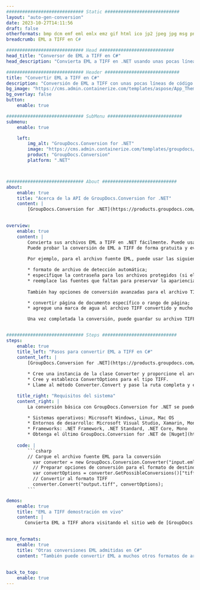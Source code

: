 ```yaml
---
############################# Static ############################
layout: "auto-gen-conversion"
date: 2023-10-27T14:11:56
draft: false
otherformats: bmp dcm emf eml emlx emz gif html ico jp2 jpeg jpg msg png psb psd svg svgz tga tif tiff webp wmf wmz
breadcrumb: EML a TIFF en C#

############################# Head ############################
head_title: "Conversor de EML a TIFF en C#"
head_description: "Convierta EML a TIFF en .NET usando unas pocas líneas de código. Utilice la API de conversión de documentos de GroupDocs para convertir más de 160 formatos de archivo."

############################# Header ############################
title: "Convertir EML a TIFF en C#"
description: "Conversión de EML a TIFF con unas pocas líneas de código .NET"
bg_image: "https://cms.admin.containerize.com/templates/aspose/App_Themes/V3/images/bg/header1.png"
bg_overlay: false
button:
    enable: true

############################# SubMenu ############################
submenu:
    enable: true

    left:
        img_alt: "GroupDocs.Conversion for .NET"
        image: "https://cms.admin.containerize.com/templates/groupdocs/images/product-logos/90x90-noborder/groupdocs-conversion-net.png"
        product: "GroupDocs.Conversion"
        platform: ".NET"



############################# About ############################
about:
    enable: true
    title: "Acerca de la API de GroupDocs.Conversion for .NET"
    content: |
        [GroupDocs.Conversion for .NET](https://products.groupdocs.com/conversion/net/) se puede usar para convertir Microsoft Word, Excel, PowerPoint, PDF, Visio y otros formatos. GroupDocs.Conversion es una API independiente que es adecuada para sistemas internos y de back-end donde se requiere un alto rendimiento. No depende de ningún software como Microsoft u Open Office.
    

overview:
    enable: true
    content: |
        Convierta sus archivos EML a TIFF en .NET fácilmente. Puede usar solo un par de líneas de código C# en cualquier plataforma de su elección, como Windows, Linux, macOS.
        Puede probar la conversión de EML a TIFF de forma gratuita y evaluar la calidad de los resultados de la conversión. Junto con los escenarios de conversión de archivos simples, puede probar opciones más avanzadas para cargar el archivo de origen EML y para guardar el resultado de salida TIFF. 
        
        Por ejemplo, para el archivo fuente EML, puede usar las siguientes opciones de carga:

        * formato de archivo de detección automática;
        * especifique la contraseña para los archivos protegidos (si el formato de archivo lo admite);
        * reemplace las fuentes que faltan para preservar la apariencia del documento.
        
        También hay opciones de conversión avanzadas para el archivo TIFF:

        * convertir página de documento específico o rango de página;
        * agregue una marca de agua al archivo TIFF convertido y mucho más.

        Una vez completada la conversión, puede guardar su archivo TIFF en la ruta del archivo local o en cualquier almacenamiento de terceros como FTP, Amazon S3, Google Drive, Dropbox, etc. Tenga en cuenta que para convertir EML a TIFF no es necesario instalar ningún software adicional, como MS Office, Open Office, Adobe Acrobat Reader, etc.


############################# Steps ############################
steps:
    enable: true
    title_left: "Pasos para convertir EML a TIFF en C#"
    content_left: |
        [GroupDocs.Conversion for .NET](https://products.groupdocs.com/conversion/net/) facilita a los desarrolladores convertir un archivo EML a TIFF con unas pocas líneas de código.
        
        * Cree una instancia de la clase Converter y proporcione el archivo EML con la ruta completa
        * Cree y establezca ConvertOptions para el tipo TIFF.
        * Llame al método Converter.Convert y pase la ruta completa y el formato (TIFF) como parámetro

    title_right: "Requisitos del sistema"
    content_right: |
        La conversión básica con GroupDocs.Conversion for .NET se puede realizar en unos pocos pasos simples. Nuestras API son compatibles con todas las principales plataformas y sistemas operativos. Antes de ejecutar el código a continuación, asegúrese de tener instalados los siguientes requisitos previos en su sistema.

        * Sistemas operativos: Microsoft Windows, Linux, Mac OS
        * Entornos de desarrollo: Microsoft Visual Studio, Xamarin, MonoDevelop
        * Frameworks: .NET Framework, .NET Standard, .NET Core, Mono
        * Obtenga el último GroupDocs.Conversion for .NET de [Nuget](https://www.nuget.org/packages/groupdocs.conversion)
         
    code: |
        ```csharp    
        // Cargue el archivo fuente EML para la conversión
          var converter = new GroupDocs.Conversion.Converter("input.eml");
          // Preparar opciones de conversión para el formato de destino TIFF
          var convertOptions = converter.GetPossibleConversions()["tiff"].ConvertOptions;
          // Convertir al formato TIFF
          converter.Convert("output.tiff", convertOptions);
        ```

demos:
    enable: true
    title: "EML a TIFF demostración en vivo"
    content: |
       Convierta EML a TIFF ahora visitando el sitio web de [GroupDocs.Conversion App](https://products.groupdocs.app/conversion/family). La demostración en línea tiene las siguientes ventajas
          

more_formats:
    enable: true
    title: "Otras conversiones EML admitidas en C#"
    content: "También puede convertir EML a muchos otros formatos de archivo. Consulte la lista a continuación."
       
       
back_to_top:
    enable: true
---
```

